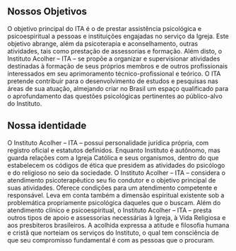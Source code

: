 ## Nossos Objetivos

O objetivo principal do ITA é o de prestar assistência psicológica
e psicoespiritual a pessoas e instituições engajadas no serviço da Igreja.
Este objetivo abrange, além da psicoterapia e aconselhamento, outras
atividades, tais como prestação de assessorias e formação. Além disto,
o Instituto Acolher – ITA – se propõe a organizar e supervisionar
atividades destinadas à formação de seus próprios membros e de outros
profissionais interessados em seu aprimoramento técnico-profissional
e teórico. O ITA pretende contribuir para o desenvolvimento de estudos
e pesquisas nas áreas de sua atuação, almejando criar no Brasil um espaço
qualificado para o aprofundamento das questões psicológicas pertinentes ao
público-alvo do Instituto.

## Nossa identidade

O Instituto Acolher – ITA – possui personalidade jurídica própria, com
registro oficial e estatutos definidos. Enquanto Instituto é autônomo, mas
guarda relações com a Igreja Católica e seus organismos, dentro do que
estabelecem os códigos de ética que presidem as atividades do psicólogo
e do religioso no seio da sociedade. O Instituto Acolher – ITA – considera
o atendimento psicoterapêutico seu fio condutor e o objetivo principal de
suas atividades. Oferece condições para um atendimento competente
e responsável. Leva em conta também a dimensão espiritual existente sob
a problemática propriamente psicológica  daqueles que o buscam. Além do
atendimento clínico e psicoespiritual, o Instituto Acolher – ITA – presta
outros tipos de apoio e assessorias necessárias à Igreja, à Vida Religiosa
e aos presbíteros brasileiros. A acolhida expressa a atitude e filosofia
humana e cristã que norteiam os serviços do Instituto, o qual tem
consciência de que seu  compromisso fundamental  é com as pessoas que
o procuram.

